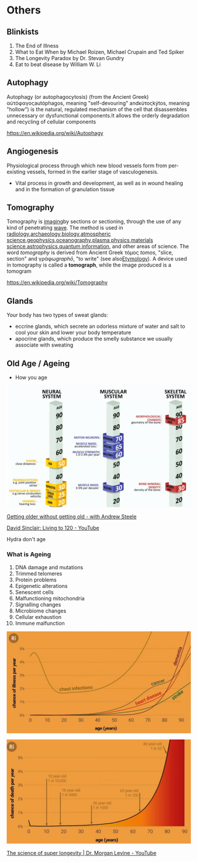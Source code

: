 # Others

## Blinkists

1. The End of Illness
2. What to Eat When by Michael Roizen, Michael Crupain and Ted Spiker
3. The Longevity Paradox by Dr. Stevan Gundry
4. Eat to beat disease by William W. Li

## Autophagy

Autophagy (or autophagocytosis) (from the Ancient Greek) αὐτόφαγοςautóphagos, meaning "self-devouring" andκύτοςkýtos, meaning "hollow") is the natural, regulated mechanism of the cell that disassembles unnecessary or dysfunctional components.It allows the orderly degradation and recycling of cellular components

<https://en.wikipedia.org/wiki/Autophagy>

## Angiogenesis

Physiological process through which new blood vessels form from per-existing vessels, formed in the earlier stage of vasculogenesis.

- Vital process in growth and development, as well as in wound healing and in the formation of granulation tissue

## Tomography

Tomography is [imaging](https://en.wikipedia.org/wiki/Image)by sections or sectioning, through the use of any kind of penetrating [wave](https://en.wikipedia.org/wiki/Wave). The method is used in [radiology](https://en.wikipedia.org/wiki/Radiology),[archaeology](https://en.wikipedia.org/wiki/Archaeology),[biology](https://en.wikipedia.org/wiki/Biology),[atmospheric science](https://en.wikipedia.org/wiki/Atmospheric_science),[geophysics](https://en.wikipedia.org/wiki/Geophysics),[oceanography](https://en.wikipedia.org/wiki/Oceanography),[plasma physics](https://en.wikipedia.org/wiki/Plasma_physics),[materials science](https://en.wikipedia.org/wiki/Materials_science),[astrophysics](https://en.wikipedia.org/wiki/Astrophysics),[quantum information](https://en.wikipedia.org/wiki/Quantum_information), and other areas of science. The word *tomography* is derived from Ancient Greek τόμος *tomos*, "slice, section" and γράφω*graphō*, "to write" (see also[Etymology](https://en.wikipedia.org/wiki/Etymology)). A device used in tomography is called a **tomograph**, while the image produced is a tomogram

<https://en.wikipedia.org/wiki/Tomography>

## Glands

Your body has two types of sweat glands:

- eccrine glands, which secrete an odorless mixture of water and salt to cool your skin and lower your body temperature
- apocrine glands, which produce the smelly substance we usually associate with sweating

## Old Age / Ageing

- How you age

![image](../../media/bio-Others-image1.jpg)

[Getting older without getting old - with Andrew Steele](https://www.youtube.com/watch?v=fX9P1xuIJGg)

[David Sinclair: Living to 120 - YouTube](https://www.youtube.com/watch?v=NK-H8Uq3x0Q)

Hydra don't age

### What is Ageing

1. DNA damage and mutations
2. Trimmed telomeres
3. Protein problems
4. Epigenetic alterations
5. Senescent cells
6. Malfunctioning mitochondria
7. Signalling changes
8. Microbiome changes
9. Cellular exhaustion
10. Immune malfunction

![image](../../media/bio-Others-image2.jpg)

![image](../../media/Others-image3-biology.jpg)

[The science of super longevity | Dr. Morgan Levine - YouTube](https://www.youtube.com/watch?v=B_CqKVU19ec)
